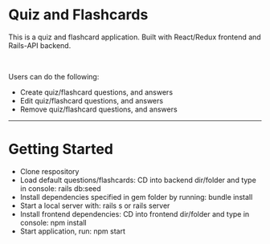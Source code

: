 # Quiz and Flashcards
<p>This is a quiz and flashcard application. Built with React/Redux frontend and Rails-API backend.</p>
<br>
<p>Users can do the following:</p>
<ul>
  <li>Create quiz/flashcard questions, and answers</li>
  <li>Edit quiz/flashcard questions, and answers</li>
  <li>Remove quiz/flashcard questions, and answers</li>
</ul>
<hr>

# Getting Started
<ul>
  <li>Clone respository</li>
  <li>Load default questions/flashcards: CD into backend dir/folder and type in console: rails db:seed</li>
  <li>Install dependencies specified in gem folder by running: bundle install</li>
  <li>Start a local server with: rails s or rails server</li>
  <li>Install frontend dependencies: CD into frontend dir/folder and type in console: npm install</li>
  <li>Start application, run: npm start</li>
  

